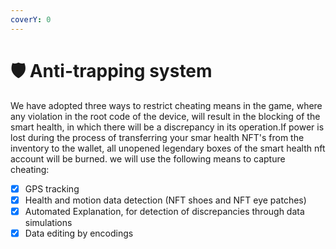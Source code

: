 ```yaml
---
coverY: 0
---
```


# 🛡 Anti-trapping system

We have adopted three ways to restrict cheating means in the game, where any violation in the root code of the device, will result in the blocking of the smart health, in which there will be a discrepancy in its operation.If power is lost during the process of transferring your smar health NFT's from the inventory to the wallet, all unopened legendary boxes of the smart health nft account will be burned. we will use the following means to capture cheating:

* [x] GPS tracking
* [x] Health and motion data detection (NFT shoes and NFT eye patches)
* [x] Automated Explanation, for detection of discrepancies through data simulations
* [x] Data editing by encodings
